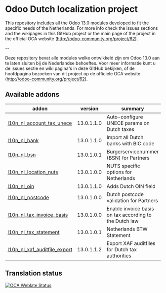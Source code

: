 

Odoo Dutch localization project
===============================

This repository includes all the Odoo 13.0 modules developed to fit the specific needs of the Netherlands.
For more info check the issues sections and the wikipages in this GitHub project or the main page of the project in the official OCA website (http://odoo-community.org/project/62).

--

Deze repository bevat alle modules welke ontwikkeld zijn om Odoo 13.0 aan te laten sluiten bij de Nederlandse behoeftes. Voor meer informatie kunt u de issues sectie en wiki pagina's in deze GitHub bekijken, of de hoofdpagina bezoeken van dit project op de officiele OCA website (http://odoo-community.org/project/62).

<!-- prettier-ignore-start -->
[//]: # (addons)

Available addons
----------------
addon | version | summary
--- | --- | ---
[l10n_nl_account_tax_unece](l10n_nl_account_tax_unece/) | 13.0.1.1.0 | Auto-configure UNECE params on Dutch taxes
[l10n_nl_bank](l10n_nl_bank/) | 13.0.1.1.0 | Import all Dutch banks with BIC code
[l10n_nl_bsn](l10n_nl_bsn/) | 13.0.1.0.1 | Burgerservicenummer (BSN) for Partners
[l10n_nl_location_nuts](l10n_nl_location_nuts/) | 13.0.1.0.0 | NUTS specific options for Netherlands
[l10n_nl_oin](l10n_nl_oin/) | 13.0.1.1.0 | Adds Dutch OIN field
[l10n_nl_postcode](l10n_nl_postcode/) | 13.0.1.0.0 | Dutch postcode validation for Partners
[l10n_nl_tax_invoice_basis](l10n_nl_tax_invoice_basis/) | 13.0.1.0.0 | Enable invoice basis on tax according to the Dutch law
[l10n_nl_tax_statement](l10n_nl_tax_statement/) | 13.0.1.0.1 | Netherlands BTW Statement
[l10n_nl_xaf_auditfile_export](l10n_nl_xaf_auditfile_export/) | 13.0.1.1.2 | Export XAF auditfiles for Dutch tax authorities

[//]: # (end addons)
<!-- prettier-ignore-end -->

Translation status
------------------

[![OCA Weblate Status](https://translation.odoo-community.org/widgets/l10n-netherlands-13-0/-/svg-badge.svg)](https://translation.odoo-community.org/projects/l10n-netherlands-13-0/)
